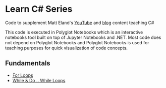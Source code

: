 # Learn C# Series

Code to supplement Matt Eland's [YouTube](https://www.youtube.com/c/MattEland) and [blog](https://NewDevsGuide.com) content teaching C#

This code is executed in Polyglot Notebooks which is an interactive notebooks tool built on top of Jupyter Notebooks and .NET. Most code does not depend on Polyglot Notebooks and Polyglot Notebooks is used for teaching purposes for quick visualization of code concepts.

## Fundamentals

- [For Loops](Fundamentals/ForLoops.dib)
- [While & Do .. While Loops](Fundamentals/WhileLoops.dib)
